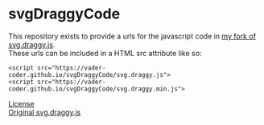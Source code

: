 # svgDraggyCode

This repository exists to provide a urls for the javascript code in [my fork of svg.draggy.js](https://github.com/vader-coder/svg.draggy.js). <br />
These urls can be included in a HTML src attribute like so:

```<script src="https://vader-coder.github.io/svgDraggyCode/svg.draggy.js">```<br />
```<script src="https://vader-coder.github.io/svgDraggyCode/svg.draggy.min.js">```

[License](https://github.com/vader-coder/svgDraggyCode/blob/master/LICENSE)<br />
[Original svg.draggy.js](https://github.com/jillix/svg.draggy.js)
